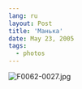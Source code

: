 ```yaml
---
lang: ru
layout: Post
title: 'Манька'
date: May 23, 2005
tags:
  - photos
---
```


![F0062-0027.jpg](upload://F0062-0027.jpg)

